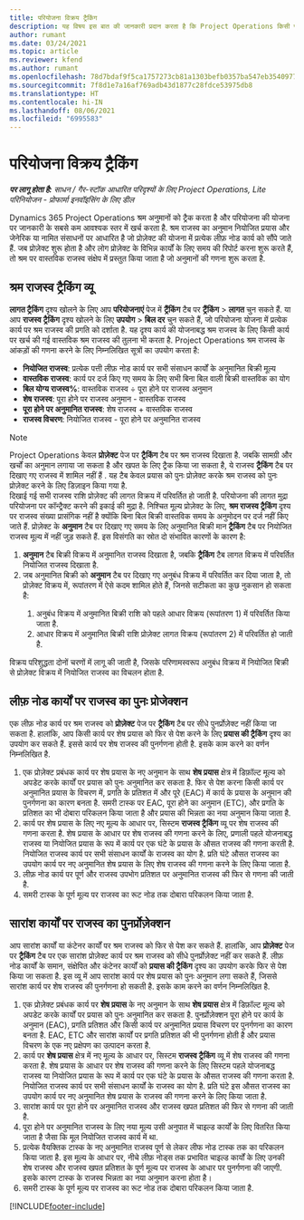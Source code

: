```yaml
---
title: परियोजना विक्रय ट्रैकिंग
description: यह विषय इस बात की जानकारी प्रदान करता है कि Project Operations किसी परियोजना पर श्रम राजस्व के विरुद्ध कैसे प्रगति करता है.
author: rumant
ms.date: 03/24/2021
ms.topic: article
ms.reviewer: kfend
ms.author: rumant
ms.openlocfilehash: 78d7bdaf9f5ca1757273cb81a1303befb0357ba547eb354097786fc3c38962b9
ms.sourcegitcommit: 7f8d1e7a16af769adb43d1877c28fdce53975db8
ms.translationtype: HT
ms.contentlocale: hi-IN
ms.lasthandoff: 08/06/2021
ms.locfileid: "6995583"
---
```

# <a name="project-sales-tracking"></a>परियोजना विक्रय ट्रैकिंग

_**पर लागू होता है:** साधन / गैर-स्टॉक आधारित परिदृश्यों के लिए Project Operations, Lite परिनियोजन - प्रोफार्मा इनवॉइसिंग के लिए डील_

Dynamics 365 Project Operations श्रम अनुमानों को ट्रैक करता है और परियोजना की योजना पर जानकारी के सबसे कम आवश्यक स्तर में खर्च करता है. श्रम राजस्व का अनुमान नियोजित प्रयास और जेनेरिक या नामित संसाधनों पर आधारित है जो प्रोज़ेक्ट की योजना में प्रत्येक लीफ़ नोड कार्य को सौंपे जाते हैं. जब प्रोज़ेक्ट शुरू होता है और लोग प्रोज़ेक्ट के विभिन्न कार्यों के लिए समय की रिपोर्ट करना शुरू करते हैं, तो श्रम पर वास्तविक राजस्व संक्षेप में प्रस्तुत किया जाता है जो अनुमानों की गणना शुरू करता है.

## <a name="labor-revenue-tracking-view"></a>श्रम राजस्व ट्रैकिंग व्यू

**लागत ट्रैकिंग** दृश्य खोलने के लिए आप **परियोजनाएं** पेज में **ट्रैंकिंग** टैब पर  **ट्रैंकिंग** > **लागत** चुन सकते हैं. या आप **राजस्व ट्रैकिंग** दृश्य खोलने के लिए **उपयोग** > **बिल दर** चुन सकते हैं, जो परियोजना योजना में प्रत्येक कार्य पर श्रम राजस्व की प्रगति को दर्शाता है. यह दृश्य कार्य की योजनाबद्ध श्रम राजस्व के लिए किसी कार्य पर खर्च की गई वास्तविक श्रम राजस्व की तुलना भी करता है. Project Operations श्रम राजस्व के आंकड़ों की गणना करने के लिए निम्नलिखित सूत्रों का उपयोग करता है:

- **नियोजित राजस्व**: प्रत्येक पत्ती लीफ़ नोड कार्य पर सभी संसाधन कार्यों के अनुमानित बिक्री मूल्य
- **वास्तविक राजस्व**: कार्य पर दर्ज किए गए समय के लिए सभी बिना बिल वाली बिक्री वास्तविक का योग
- **बिल योग्य राजस्व%**: वास्तविक राजस्व ÷ पूरा होने पर राजस्व अनुमान
- **शेष राजस्व**: पूरा होने पर राजस्व अनुमान - वास्तविक राजस्व
- **पूरा होने पर अनुमानित राजस्व**: शेष राजस्व + वास्तविक राजस्व
- **राजस्व विचरण**: नियोजित राजस्व - पूरा होने पर अनुमानित राजस्व


> [!NOTE]
> Project Operations केवल **प्रोज़ेक्ट** पेज पर **ट्रैकिंग** टैब पर श्रम राजस्व दिखाता है. जबकि सामग्री और खर्चों का अनुमान लगाया जा सकता है और खपत के लिए ट्रैक किया जा सकता है, ये राजस्व **ट्रैकिंग** टैब पर दिखाए गए राजस्व में शामिल नहीं हैं . यह टैब केवल प्रयास को पुनः प्रोज़ेक्ट करके श्रम राजस्व को पुनः प्रोज़ेक्ट करने के लिए डिज़ाइन किया गया है.  
> दिखाई गई सभी राजस्व राशि प्रोज़ेक्ट की लागत विक्रय में परिवर्तित हो जाती है. परियोजना की लागत मुद्रा परियोजना पर कॉन्ट्रैक्ट करने की इकाई की मुद्रा है. निश्चित मूल्य प्रोज़ेक्ट के लिए, **श्रम राजस्व ट्रैकिंग** दृश्य पर राजस्व संख्या प्रासंगिक नहीं है क्योंकि बिना बिल बिक्री वास्तविक समय के अनुमोदन पर दर्ज नहीं किए जाते हैं.
> प्रोज़ेक्ट के **अनुमान** टैब पर दिखाए गए समय के लिए अनुमानित बिक्री मान **ट्रैकिंग** टैब पर नियोजित राजस्व मूल्य में नहीं जुड़ सकते हैं. इस विसंगति का स्रोत दो संभावित कारणों के कारण है:
><ol>
   ><li> <b>अनुमान</b> टैब बिक्री विक्रय में अनुमानित राजस्व दिखाता है, जबकि <b>ट्रैकिंग</b> टैब लागत विक्रय में परिवर्तित नियोजित राजस्व दिखाता है. </li>
   ><li> जब अनुमानित बिक्री को <b>अनुमान</b> टैब पर दिखाए गए अनुबंध विक्रय में परिवर्तित कर दिया जाता है, तो प्रोज़ेक्ट विक्रय में, रूपांतरण में ऐसे कदम शामिल होते हैं, जिनसे सटीकता का कुछ नुकसान हो सकता है: </li>
><ol>
><li> अनुबंध विक्रय में अनुमानित बिक्री राशि को पहले आधार विक्रय (रूपांतरण 1) में परिवर्तित किया जाता है.</li>
><li> आधार विक्रय में अनुमानित बिक्री राशि प्रोज़ेक्ट लागत विक्रय (रूपांतरण 2) में परिवर्तित हो जाती है. </li>
></ol>
></ol>
> विक्रय परिशुद्धता दोनों चरणों में लागू की जाती है, जिसके परिणामस्वरूप अनुबंध विक्रय में नियोजित बिक्री से प्रोज़ेक्ट विक्रय में नियोजित राजस्व का विचलन होता है.
   

## <a name="reprojecting-revenues-on-leaf-node-tasks"></a>लीफ़ नोड कार्यों पर राजस्व का पुनः प्रोजेक्शन

एक लीफ़ नोड कार्य पर श्रम राजस्व को **प्रोज़ेक्ट** पेज पर **ट्रैकिंग** टैब पर सीधे पुनर्प्रोज़ेक्ट नहीं किया जा सकता है. हालांकि, आप किसी कार्य पर शेष प्रयास को फिर से पेश करने के लिए **प्रयास की ट्रैकिंग** दृश्य का उपयोग कर सकते हैं. इससे कार्य पर शेष राजस्व की पुनर्गणना होती है. इसके काम करने का वर्णन निम्नलिखित है.

1. एक प्रोज़ेक्ट प्रबंधक कार्य पर शेष प्रयास के नए अनुमान के साथ **शेष प्रयास** क्षेत्र में डिफ़ॉल्ट मूल्य को अपडेट करके कार्यों पर प्रयास को पुनः अनुमानित कर सकता है. फिर से पेश करना किसी कार्य पर अनुमानित प्रयास के विचरण में, प्रगति के प्रतिशत में और पूरे (EAC) में कार्य के प्रयास के अनुमान की पुनर्गणना का कारण बनता है. समरी टास्क पर EAC, पूरा होने का अनुमान (ETC), और प्रगति के प्रतिशत का भी दोबारा परिकलन किया जाता है और प्रयास की भिन्नता का नया अनुमान किया जाता है.
2. कार्य पर शेष प्रयास के लिए नए मूल्य के आधार पर, सिस्टम **राजस्व ट्रैकिंग** व्यू पर शेष राजस्व की गणना करता है. शेष प्रयास के आधार पर शेष राजस्व की गणना करने के लिए, प्रणाली पहले योजनाबद्ध राजस्व या नियोजित प्रयास के रूप में कार्य पर एक घंटे के प्रयास के औसत राजस्व की गणना करती है. नियोजित राजस्व कार्य पर सभी संसाधन कार्यों के राजस्व का योग है. प्रति घंटे औसत राजस्व का उपयोग कार्य पर नए अनुमानित शेष प्रयास के लिए शेष राजस्व की गणना करने के लिए किया जाता है.
3. लीफ़ नोड कार्य पर पूर्ण और राजस्व उपभोग प्रतिशत पर अनुमानित राजस्व की फिर से गणना की जाती है.
4. समरी टास्क के पूर्ण मूल्य पर राजस्व का रूट नोड तक दोबारा परिकलन किया जाता है.

## <a name="reprojecting-revenues-on-summary-tasks"></a>सारांश कार्यों पर राजस्व का पुनर्प्रोज़ेक्शन

आप सारांश कार्यों या कंटेनर कार्यों पर श्रम राजस्व को फिर से पेश कर सकते हैं. हालांकि, आप **प्रोज़ेक्ट** पेज पर **ट्रैकिंग** टैब पर एक सारांश प्रोज़ेक्ट कार्य पर श्रम राजस्व को सीधे पुनर्प्रोज़ेक्ट नहीं कर सकते हैं. लीफ़ नोड कार्यों के समान, संक्षेपित और कंटेनर कार्यों को **प्रयास की ट्रैकिंग** दृश्य का उपयोग करके फिर से पेश किया जा सकता है. इस व्यू में आप सारांश कार्य पर शेष प्रयास को पुनः अनुमान लगा सकते हैं, जिससे सारांश कार्य पर शेष राजस्व की पुनर्गणना हो सकती है. इसके काम करने का वर्णन निम्नलिखित है.

1. एक प्रोज़ेक्ट प्रबंधक कार्य पर **शेष प्रयास** के नए अनुमान के साथ **शेष प्रयास** क्षेत्र में डिफ़ॉल्ट मूल्य को अपडेट करके कार्यों पर प्रयास को पुनः अनुमानित कर सकता है. पुनर्प्रोज़ेक्शन पूरा होने पर कार्य के अनुमान (EAC), प्रगति प्रतिशत और किसी कार्य पर अनुमानित प्रयास विचरण पर पुनर्गणना का कारण बनता है. EAC, ETC और सारांश कार्यों पर प्रगति प्रतिशत की भी पुनर्गणना होती है और प्रयास विचरण के एक नए प्रक्षेपण का उत्पादन करता है.
2. कार्य पर **शेष प्रयास** क्षेत्र में नए मूल्य के आधार पर, सिस्टम **राजस्व ट्रैकिंग** व्यू में शेष राजस्व की गणना करता है. शेष प्रयास के आधार पर शेष राजस्व की गणना करने के लिए सिस्टम पहले योजनाबद्ध राजस्व या नियोजित प्रयास के रूप में कार्य पर एक घंटे के प्रयास के औसत राजस्व की गणना करता है. नियोजित राजस्व कार्य पर सभी संसाधन कार्यों के राजस्व का योग है. प्रति घंटे इस औसत राजस्व का उपयोग कार्य पर नए अनुमानित शेष प्रयास के राजस्व की गणना करने के लिए किया जाता है.
3. सारांश कार्य पर पूरा होने पर अनुमानित राजस्व और राजस्व खपत प्रतिशत की फिर से गणना की जाती है.
4. पूरा होने पर अनुमानित राजस्व के लिए नया मूल्य उसी अनुपात में चाइल्ड कार्यों के लिए वितरित किया जाता है जैसा कि मूल नियोजित राजस्व कार्य में था.
5. प्रत्येक वैयक्तिक टास्क के नए अनुमानित राजस्व पूर्ण से लेकर लीफ नोड टास्क तक का परिकलन किया जाता है. इस मूल्य के आधार पर, नीचे लीफ़ नोड्स तक प्रभावित चाइल्ड कार्यों के लिए उनकी शेष राजस्व और राजस्व खपत प्रतिशत के पूर्ण मूल्य पर राजस्व के आधार पर पुनर्गणना की जाएगी. इसके कारण टास्क के राजस्व भिन्नता का नया अनुमान करना होता है। 
6. समरी टास्क के पूर्ण मूल्य पर राजस्व का रूट नोड तक दोबारा परिकलन किया जाता है.


[!INCLUDE[footer-include](../includes/footer-banner.md)]


